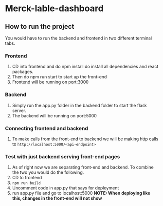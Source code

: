 # Merck-lable-dashboard


## How to run the project
You would have to run the backend and frontend in two different terminal tabs.

### Frontend
1. CD into frontend and do npm install do install all dependencies and react packages.
2. Then do npm run start to start up the front-end 
3. Frontend will be running on port:3000

### Backend
1. Simply run the app.py folder in the backend folder to start the flask server.
2. The backend will be running on port:5000

### Connecting frontend and backend
1. To make calls from the front-end to backend we will be making http calls to  `http://localhost:5000/<api-endpoint>`

### Test with just backend serving front-end pages
1. As of right now we are separating front-end and backend. To combine the two you would do the following.
2. CD to frontend
3. `npm run build`
4. Uncomment code in app.py that says for deployment
5. run app.py file and go to localhost:5000
**NOTE: When deploying like this, changes in the front-end will not show**
